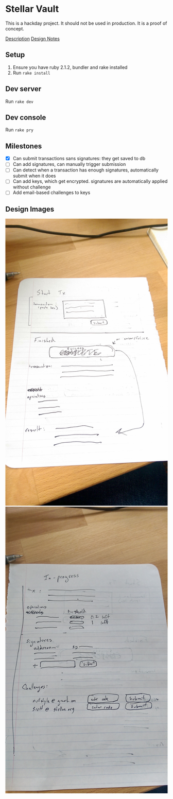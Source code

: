 # Stellar Vault

This is a hackday project.  It should not be used in production.  It is a proof of concept.

[Description](https://github.com/stellar/horizon/wiki/Jun-5%2C-2015#stellar-vault)
[Design Notes](https://github.com/stellar/horizon/wiki/Hackday---Stellar-Vault-Design-Notes)

## Setup

1.  Ensure you have ruby 2.1.2, bundler and rake installed
2.  Run `rake install`

## Dev server

Run `rake dev`

## Dev console

Run `rake pry`

## Milestones

- [x]  Can submit transactions sans signatures: they get saved to db
- [ ]  Can add signatures, can manually trigger submission
- [ ]  Can detect when a transaction has enough signatures, automatically submit when it does
- [ ]  Can add keys, which get encrypted. signatures are automatically applied without challenge
- [ ]  Add email-based challenges to keys

## Design Images

![design1](./docs/images/design1.jpg)
![design2](./docs/images/design2.jpg)
